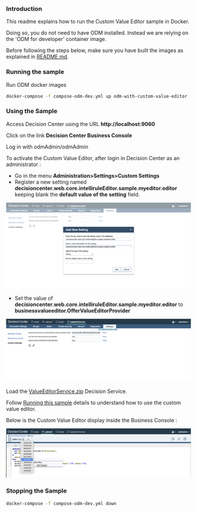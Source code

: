 
### Introduction

This readme explains how to run the Custom Value Editor sample in Docker.

Doing so, you do not need to have ODM installed. Instead we are relying on the 'ODM for developer' container image.

Before following the steps below, make sure you have built the images as explained in [README.md](README.md).

### Running the sample 

   Run ODM docker images
   ```bash
   docker-compose -f compose-odm-dev.yml up odm-with-custom-value-editor
   ```

###  Using the Sample

Access Decision Center using the URL **http://localhost:9060** <!-- markdown-link-check-disable-line -->

Click on the link **Decision Center Business Console**

Log in with odmAdmin/odmAdmin

To activate the Custom Value Editor, after login in Decision Center as an administrator :
- Go in the menu **Administration>Settings>Custom Settings**
- Register a new setting named **decisioncenter.web.core.intelliruleEditor.sample.myeditor.editor** keeping blank the **default value of the setting** field.

![Custom Settings](images/custom_settings_1.png)

- Set the value of **decisioncenter.web.core.intelliruleEditor.sample.myeditor.editor** to **businessvalueeditor.OfferValueEditorProvider**

![Custom Settings](images/custom_settings_2.png)

Load the [ValueEditorService.zip](./projects/ValueEditorService.zip) Decision Service.

Follow [Running this sample](https://www.ibm.com/docs/en/odm/9.0.0?topic=editor-custom-value-sample-details#businessconsolecustomvalueeditorsampledetails__rssamples.uss_rs_smp_tsauthoring.1025134__title__1) details to understand how to use the custom value editor.

Below is the Custom Value Editor display inside the Business Console :

![Custom Value Editor](images/custom_value_editor.png)

### Stopping the Sample

```bash
docker-compose -f compose-odm-dev.yml down
```



